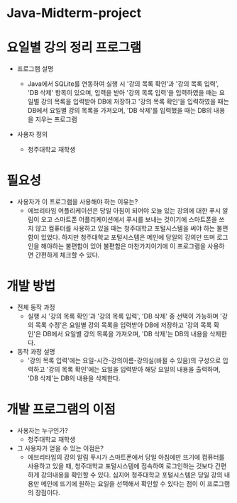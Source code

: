 # Java-Midterm-project

# 요일별 강의 정리 프로그램
  - 프로그램 설명
    - Java에서 SQLite를 연동하여 실행 시 '강의 목록 확인'과 '강의 목록 입력', 'DB 삭제' 항목이 있으며, 입력을 받아 '강의 목록 입력'을 입력하였을 때는 요일별 강의 목록을 입력받아 DB에 저장하고 '강의 목록 확인'을 입력하였을 때는 DB에서 요일별 강의 목록을 가져오며, 'DB 삭제'를 입력했을 때는 DB의 내용을 지우는 프로그램
      
  - 사용자 정의
    - 청주대학교 재학생
      
# 필요성
  - 사용자가 이 프로그램을 사용해야 하는 이유는?
    - 에브리타임 어플리케이션은 당일 아침이 되어야 오늘 있는 강의에 대한 푸시 알림이 오고 스마트폰 어플리케이션에서 푸시를 보내는 것이기에 스마트폰을 쓰지 않고 컴퓨터를 사용하고 있을 때는 청주대학교 포털시스템을 써야 하는 불편함이 있었다. 하지만 청주대학교 포털시스템은 메인에 당일의 강의만 뜨며 로그인을 해야하는 불편함이 있어 불편함은 마찬가지이기에 이 프로그램을 사용하면 간편하게 체크할 수 있다.
      
# 개발 방법
  - 전체 동작 과정
    - 실행 시 '강의 목록 확인'과 '강의 목록 입력', 'DB 삭제' 중 선택이 가능하며 '강의 목록 수정'은 요일별 강의 목록을 입력받아 DB에 저장하고 '강의 목록 확인'은 DB에서 요일별 강의 목록을 가져오며, 'DB 삭제'는 DB의 내용을 삭제한다.
  - 동작 과정 설명
    - '강의 목록 입력'에는 요일-시간-강의이름-강의실(바뀔 수 있음)의 구성으로 입력하고 '강의 목록 확인'에는 요일을 입력받아 해당 요일의 내용을 출력하며, 'DB 삭제'는 DB의 내용을 삭제한다.
      
# 개발 프로그램의 이점
  - 사용자는 누구인가?
    - 청주대학교 재학생
  - 그 사용자가 얻을 수 있는 이점은?
    - 에브리타임의 강의 알림 푸시가 스마트폰에서 당일 아침에만 뜨기에 컴퓨터를 사용하고 있을 때, 청주대학교 포털시스템에 접속하여 로그인하는 것보다 간편하게 강의내용을 확인할 수 있다. 심지어 청주대학교 포털시스템은 당일 강의 내용만 메인에 뜨기에 원하는 요일을 선택해서 확인할 수 있다는 점이 이 프로그램의 장점이다.
